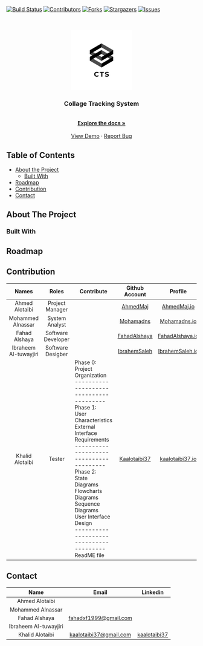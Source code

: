 
[![Build Status](https://travis-ci.org/kaalotaibi37/test.svg?branch=master)](https://travis-ci.org/kaalotaibi37/test) 
[![Contributors][contributors-shield]][contributors-url]
[![Forks][forks-shield]][forks-url]
[![Stargazers][stars-shield]][stars-url]
[![Issues][issues-shield]][issues-url]

<!-- PROJECT LOGO -->
<br />
<p align="center">
  <a href="https://github.com/kaalotaibi37/test">
    <img src="image/logo_transparent.png" alt="Logo" width="160" height="160">
  </a>

  <h3 align="center">Collage Tracking System</h3>
  <p align="center">
    <br />
    <a href="https://github.com/Kaalotaibi37/test"><strong>Explore the docs »</strong></a>
    <br />
    <br />
    <a href="https://github.com/Kaalotaibi37/test">View Demo</a>
    ·
    <a href="https://github.com/Kaalotaibi37/test/issues">Report Bug</a>
  </p>
</p>



<!-- TABLE OF CONTENTS -->
## Table of Contents

* [About the Project](#about-the-project)
  * [Built With](#built-with)
* [Roadmap](#roadmap)
* [Contribution](#contribution)
* [Contact](#contact)




<!-- ABOUT THE PROJECT -->
## About The Project



### Built With





<!-- ROADMAP -->
## Roadmap


<!-- CONTRIBUTION -->
## Contribution
|         Names         	|        Roles       	| Contribute                                                                                                                                                                                                                                                                                                                                                                           	|                  Github Account                 	|                       Profile                      	|
|:---------------------:	|:------------------:	|--------------------------------------------------------------------------------------------------------------------------------------------------------------------------------------------------------------------------------------------------------------------------------------------------------------------------------------------------------------------------------------	|:-----------------------------------------------:	|:--------------------------------------------------:	|
|     Ahmed Alotaibi    	|   Project Manager  	|                                                                                                                                                                                                                                                                                                                                                                                      	|     [AhmedMaj](https://github.com/AhmedMaj)     	|     [AhmedMaj.io](https://ahmedmaj.github.io/)     	|
|   Mohammed Alnassar   	|   System Analyst   	|                                                                                                                                                                                                                                                                                                                                                                                      	|    [Mohamadns](https://github.com/Mohamadns)    	|  [Mohamadns.io](https://fahadalshaya.github.io/)   	|
|     Fahad Alshaya     	| Software Developer 	|                                                                                                                                                                                                                                                                                                                                                                                      	| [FahadAlshaya](https://github.com/FahadAlshaya) 	| [FahadAlshaya.io](https://fahadalshaya.github.io/) 	|
| Ibraheem Al-tuwayjiri 	|  Software Desigber 	|                                                                                                                                                                                                                                                                                                                                                                                      	| [IbrahemSaleh](https://github.com/IbrahemSaleh) 	|   [IbrahemSaleh.io](https://mohamadns.github.io/)  	|
|    Khalid Alotaibi    	|       Tester       	| Phase 0:<br>  Project Organization<br>  ---------------------------------------<br>  Phase 1:<br>  User Characteristics<br>  External Interface Requirements<br>  ---------------------------------------<br>  Phase 2:<br>  State Diagrams<br>  Flowcharts Diagrams<br>  Sequence Diagrams<br>  User Interface Design<br>  ---------------------------------------<br>  ReadME file 	| [Kaalotaibi37](https://github.com/Kaalotaibi37) 	| [kaalotaibi37.io](https://kaalotaibi37.github.io/) 	|
<!-- CONTACT -->
## Contact
|          Name         |           Email          |                        Linkedin                       |
|:---------------------:|:------------------------:|:-----------------------------------------------------:|
| Ahmed Alotaibi        |                          |                                                       |
|   Mohammed Alnassar   |                          |                                                       |
|     Fahad Alshaya     |  <fahadxf1999@gmail.com> |                                                       |
| Ibraheem Al-tuwayjiri |                          |                                                       |
|    Khalid Alotaibi    | <kaalotaibi37@gmail.com> | [kaalotaibi37](www.linkedin.com/in/khalidalotaibi37) |





<!-- MARKDOWN LINKS & IMAGES -->
<!-- https://www.markdownguide.org/basic-syntax/#reference-style-links -->
[contributors-shield]: https://img.shields.io/github/contributors/kaalotaibi37/test.svg?style=flat-square
[contributors-url]: https://github.com/Kaalotaibi37/test/graphs/contributors
[forks-shield]: https://img.shields.io/github/forks/kaalotaibi37/test.svg?style=flat-square
[forks-url]: https://github.com/kaalotaibi37/test/network/members
[stars-shield]: https://img.shields.io/github/stars/kaalotaibi37/test.svg?style=flat-square
[stars-url]: https://github.com/othneildrew/Best-README-Template/stargazers
[issues-shield]: https://img.shields.io/github/issues/kaalotaibi37/test.svg?style=flat-square
[issues-url]: https://github.com/kaalotaibi37/test/issues
[platform-shield]:https://img.shields.io/cocoapods/p/Andriod?color=Green&style=flat-square
[AhmedMaj.io]:https://ahmedmaj.github.io/

